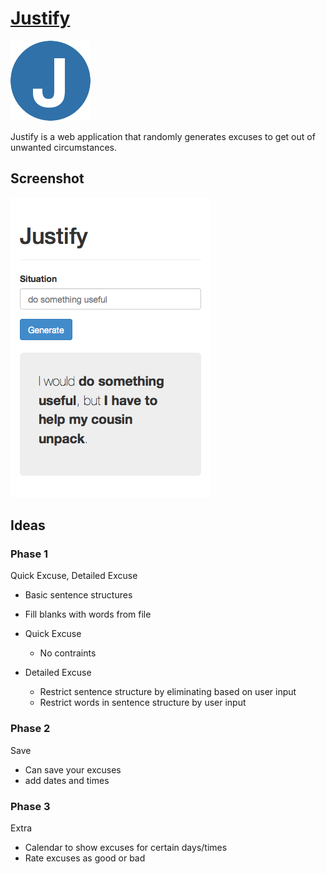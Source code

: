 # [Justify](http://hollyhastings.me/justify/)

![Justify icon](img/icon.png)

Justify is a web application that randomly generates excuses to get out of unwanted circumstances.

## Screenshot
![Justify screenshot](img/screenshot.png)

## Ideas 

 
### Phase 1
Quick Excuse, Detailed Excuse

- Basic sentence structures
- Fill blanks with words from file

- Quick Excuse
	- No contraints

- Detailed Excuse
	- Restrict sentence structure by eliminating based on user input
	- Restrict words in sentence structure by user input

### Phase 2
Save
	
- Can save your excuses
- add dates and times 

### Phase 3
Extra

- Calendar to show excuses for certain days/times
- Rate excuses as good or bad

